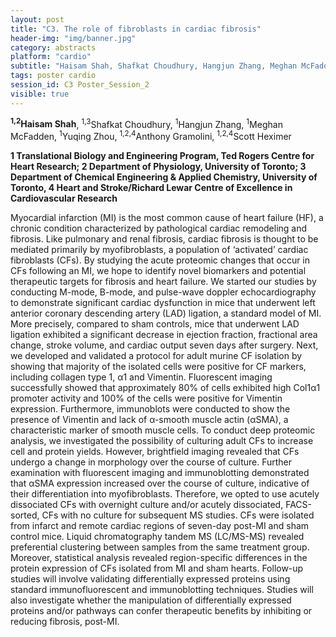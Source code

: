 ```yaml
---
layout: post
title: "C3. The role of fibroblasts in cardiac fibrosis"
header-img: "img/banner.jpg"
category: abstracts
platform: "cardio"
subtitle: "Haisam Shah, Shafkat Choudhury, Hangjun Zhang, Meghan McFadden, Yuqing Zhou, Anthony Gramolini, Scott Heximer"
tags: poster cardio
session_id: C3 Poster_Session_2
visible: true
---
```

**<sup>1,2</sup>Haisam Shah**, <sup>1,3</sup>Shafkat Choudhury, <sup>1</sup>Hangjun Zhang, <sup>1</sup>Meghan McFadden, <sup>1</sup>Yuqing Zhou, <sup>1,2,4</sup>Anthony Gramolini, <sup>1,2,4</sup>Scott Heximer

__1 Translational Biology and Engineering Program, Ted Rogers Centre for Heart Research; 2 Department of Physiology, University of Toronto; 3 Department of Chemical Engineering & Applied Chemistry, University of Toronto, 4 Heart and Stroke/Richard Lewar Centre of Excellence in Cardiovascular Research__

Myocardial infarction (MI) is the most common cause of heart failure (HF), a chronic condition characterized by pathological cardiac remodeling and fibrosis. Like pulmonary and renal fibrosis, cardiac fibrosis is thought to be mediated primarily by myofibroblasts, a population of ‘activated’ cardiac fibroblasts (CFs). By studying the acute proteomic changes that occur in CFs following an MI, we hope to identify novel biomarkers and potential therapeutic targets for fibrosis and heart failure. We started our studies by conducting M-mode, B-mode, and pulse-wave doppler echocardiography to demonstrate significant cardiac dysfunction in mice that underwent left anterior coronary descending artery (LAD) ligation, a standard model of MI. More precisely, compared to sham controls, mice that underwent LAD ligation exhibited a significant decrease in ejection fraction, fractional area change, stroke volume, and cardiac output seven days after surgery. Next, we developed and validated a protocol for adult murine CF isolation by showing that majority of the isolated cells were positive for CF markers, including collagen type 1, α1 and Vimentin. Fluorescent imaging successfully showed that approximately 80% of cells exhibited high Col1α1 promoter activity and 100% of the cells were positive for Vimentin expression. Furthermore, immunoblots were conducted to show the presence of Vimentin and lack of α-smooth muscle actin (αSMA), a characteristic marker of smooth muscle cells. To conduct deep proteomic analysis, we investigated the possibility of culturing adult CFs to increase cell and protein yields. However, brightfield imaging revealed that CFs undergo a change in morphology over the course of culture. Further examination with fluorescent imaging and immunoblotting demonstrated that αSMA expression increased over the course of culture, indicative of their differentiation into myofibroblasts. Therefore, we opted to use acutely dissociated CFs with overnight culture and/or acutely dissociated, FACS-sorted, CFs with no culture for subsequent MS studies. CFs were isolated from infarct and remote cardiac regions of seven-day post-MI and sham control mice. Liquid chromatography tandem MS (LC/MS-MS) revealed preferential clustering between samples from the same treatment group. Moreover, statistical analysis revealed region-specific differences in the protein expression of CFs isolated from MI and sham hearts. Follow-up studies will involve validating differentially expressed proteins using standard immunofluorescent and immunoblotting techniques. Studies will also investigate whether the manipulation of differentially expressed proteins and/or pathways can confer therapeutic benefits by inhibiting or reducing fibrosis, post-MI.
